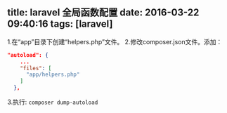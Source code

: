 title: laravel 全局函数配置
date: 2016-03-22 09:40:16
tags: [laravel]
---
1.在“app”目录下创建“helpers.php”文件。
2.修改composer.json文件。添加：
``` json
"autoload": {  
    ...  
    "files": [  
      "app/helpers.php"  
    ]  
  },  
```
3.执行:
`composer dump-autoload`